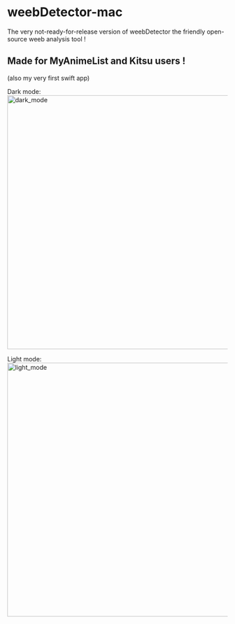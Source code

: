 # weebDetector-mac
The very not-ready-for-release version of weebDetector
the friendly open-source weeb analysis tool !
## Made for MyAnimeList and Kitsu users !
(also my very first swift app)

Dark mode:
<img width="580" alt="dark_mode" src="https://user-images.githubusercontent.com/39062152/66664203-2649df80-ec5d-11e9-9c5d-912f4cd68e98.png">

Light mode:
<img width="580" alt="light_mode" src="https://user-images.githubusercontent.com/39062152/66664304-542f2400-ec5d-11e9-9624-bbc97fdd4bb3.png">

